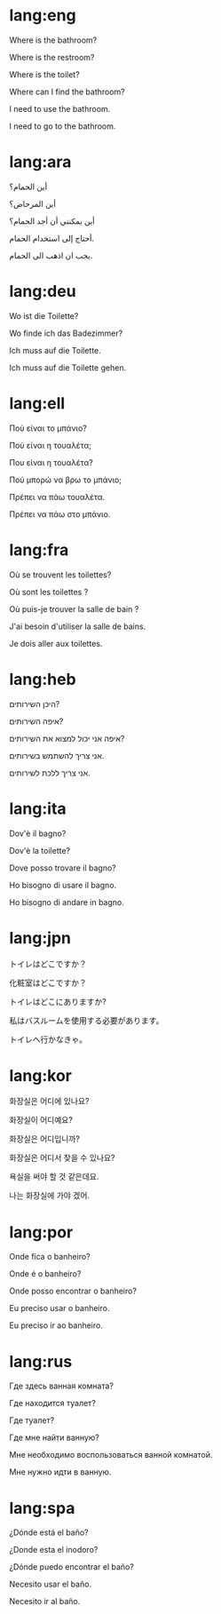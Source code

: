 # lang:eng

Where is the bathroom?

Where is the restroom?

Where is the toilet?

Where can I find the bathroom?

I need to use the bathroom.

I need to go to the bathroom.

# lang:ara

أين الحمام؟

أين المرحاض؟

أين يمكنني أن أجد الحمام؟

أحتاج إلى استخدام الحمام.

يجب ان اذهب الى الحمام.

# lang:deu

Wo ist die Toilette?

Wo finde ich das Badezimmer?

Ich muss auf die Toilette.

Ich muss auf die Toilette gehen.

# lang:ell

Πού είναι το μπάνιο?

Πού είναι η τουαλέτα;

Που είναι η τουαλέτα?

Πού μπορώ να βρω το μπάνιο;

Πρέπει να πάω τουαλέτα.

Πρέπει να πάω στο μπάνιο.

# lang:fra

Où se trouvent les toilettes?

Où sont les toilettes ?

Où puis-je trouver la salle de bain ?

J'ai besoin d'utiliser la salle de bains.

Je dois aller aux toilettes.

# lang:heb

היכן השירותים?

איפה השירותים?

איפה אני יכול למצוא את השירותים?

אני צריך להשתמש בשירותים.

אני צריך ללכת לשירותים.

# lang:ita

Dov'è il bagno?

Dov'è la toilette?

Dove posso trovare il bagno?

Ho bisogno di usare il bagno.

Ho bisogno di andare in bagno.

# lang:jpn

トイレはどこですか？

化粧室はどこですか？

トイレはどこにありますか?

私はバスルームを使用する必要があります。

トイレへ行かなきゃ。

# lang:kor

화장실은 어디에 있나요?

화장실이 어디예요?

화장실은 어디입니까?

화장실은 어디서 찾을 수 있나요?

욕실을 써야 할 것 같은데요.

나는 화장실에 가야 겠어.

# lang:por

Onde fica o banheiro?

Onde é o banheiro?

Onde posso encontrar o banheiro?

Eu preciso usar o banheiro.

Eu preciso ir ao banheiro.

# lang:rus

Где здесь ванная комната?

Где находится туалет?

Где туалет?

Где мне найти ванную?

Мне необходимо воспользоваться ванной комнатой.

Мне нужно идти в ванную.

# lang:spa

¿Dónde está el baño?

¿Donde esta el inodoro?

¿Dónde puedo encontrar el baño?

Necesito usar el baño.

Necesito ir al baño.